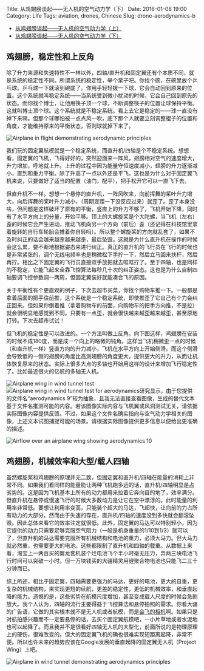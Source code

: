 Title: 从鸡翅膀谈起——无人机的空气动力学（下）
Date: 2016-01-08 19:00
Category: Life
Tags: aviation, drones, Chinese
Slug: drone-aerodynamics-b

* [从鸡翅膀谈起——无人机的空气动力学（上）](/drone-aerodynamics-a.html)
* [从鸡翅膀谈起——无人机的空气动力学（下）](/drone-aerodynamics-b.html)

## 鸡翅膀，稳定性和上反角

除了升力来源和失速特性不一样以外，四轴/直升机和固定翼还有个本质不同，就是系统的稳定性不同。所谓系统的稳定性，举个栗子吧。你找个碗，在碗里放个乒乓球。乒乓球一下就滚到碗底了。你用手轻轻拨一下球，它会自动回到原来的位置。这个系统就叫稳定系统——当系统受到微小扰动的时候，它会自己回到原先的状态。而你找个博士，让他用筷子顶一个球，不断调整筷子的位置让球保持平衡。这就叫博士顶个球。这个系统就是不稳定系统。看上去它是稳定的——球一直没有掉下来嘛。但那个球哪怕被一点点风一吹，底下那个人就要立刻调整棍子的位置和角度，才能维持原来的平衡状态，否则球就掉下来了。

![Airplane in flight demonstrating aerodynamic principles](/images/aerodynamics_7.png)

我们玩的固定翼航模就是一个稳定系统，而直升机/四轴是个不稳定系统。想想看，固定翼的飞机，飞得好好的，突然迎面来一阵风，翅膀相对空气的速度增大，升力增加，呼地就上升。上升的过程中因为能量守恒速度减小，翅膀的升力逐渐减小，直到和重力平衡。除了升高了一点以外还是平飞。这也是为什么对于固定翼飞机来说，只要做好了适当的配置（油门，配平），把手松开它可以一直飞下去。

但直升机不一样。想想一个悬停的直升机，一阵风吹来，向前挥舞的桨叶升力增大，向后挥舞的桨叶升力减小，（周期变距一下没反应过来）就歪了。歪了本身没啥，但问题是这样破坏了原有的平衡，竖直上的升力不够了，飞机开始下降，同时有了水平方向上的分量，开始平移。顶上的大螺旋桨是个大陀螺，当飞机（左右）歪的时候它会产生进动，推动飞机向另一个方向（前后）歪（还记得在科技馆里拿着旋转的自行车轮胎会推着你自转吗）。所以整个螺旋桨的方向就乱套了，如果不及时纠正的话会越来越歪越来越歪，最后坠毁。这就是为什么直升机在操作的时候会这么累，要不断地根据姿态来进行纠正。真正的直升机的飞行员在飞行的时候也是非常紧张的，调个无线电频率也是稍微松下手拧一下，然后立马回来扶杆，然后再拧。相比之下固定翼的飞行员直接双手放把就去哐哐拧了。至于四轴，也是同样的不稳定，它能飞起来全靠飞控算法每秒几十次的纠正姿态。这也是为什么自制四轴要调飞控参数调一两周，但固定翼装好就能凑合飞的原因。

关于平衡性有个更直观的例子，下次去超市买菜，你找个购物车推一下。一般都是拿着后面的把手往前推，这个系统是一个稳定系统，即使推歪了它自己有个力会纠正回来。但如果你倒着推（拿着购物车的前面，向购物车的把手方向推，不是拉）就会很明显地感觉到不同。只要有一点歪，就会很快越来越歪越来越歪，甚至原地打转。下次去超市试试！

但飞机的稳定性是可以改进的。一个方法叫做上反角。向下图这样，鸡翅膀在安装的时候不成180度，而是成一个向上的略微的钝角。这样当飞机稍微歪一点的时候（和直升机一样）竖直方向的升力减小，飞机在水平方向上开始侧滑。而这个侧滑会导致低的一侧的翅膀的角度比高测翅膀的角度更大，提供更大的升力，从而让机体恢复原来的状态。实际上很多大点的多轴也开始用这样的设计来增加飞行稳定性了。比如最近很火的亿航的多轴无人机。

![Airplane wing in wind tunnel test](/images/aerodynamics_8.png)
![Airplane wing in wind tunnel test for aerodynamics研究显示，由于您提供的文件名“aerodynamics 9”较为抽象，且我无法直接查看图像，生成的替代文本基于文件名推测可能的内容。若该图像实际内容与飞机翼或风洞测试无关，请依据实际图像内容提供反馈。不过，如果这个文件名确实指向与空气动力学相关的图像，上述文本试图捕捉可能的场景。请根据实际图像提供更多信息以便给出更准确的描述。](/images/aerodynamics_9.png)

![Airflow over an airplane wing showing aerodynamics 10](/images/aerodynamics_10.png)
 
## 鸡翅膀，机械效率和大型/载人四轴

虽然螺旋桨和鸡翅膀的原理并无二致，但固定翼和直升机/四轴在能量的消耗上非常不同。如果我们看同样的能量能让两种飞机跑多远的话，直升机/四轴明显是占劣势的。这是因为飞机基本上所有的动力都用来拉着它奔向目的地了，效率满分。但直升机在悬停或慢速飞行的时候大多数动力是让它在空中漂浮的。此时能量的利用率非常低。要想让利用率变高，只能装个超大的马达，飞超快，让向前的力占所有动力的大部分。然而由于失速的存在，直升机/四轴的速度没到多快就会翻滚坠毁。因此总体来看它的效率注定就很低。此外，固定翼的马达可以特别轻小，因为它提供的动力只需要足够克服空气阻力（一般是机身重量的1/10到1/3）就可以了，但直升机的马达需要克服所有机械结构和电池的重力，必须大马力。但大马力就必然重，也需要更大的电池。这些都限制了直升机和四轴的载重。从数据上来看，淘宝上一两百买的翼龙套机装个烂电池飞个半小时毫无压力，弄两三块电池飞行时间可以突破一小时。但一万块钱买的大疆精灵用锂聚合物电池也只能飞二三十分钟而已。

综上所述，相比于固定翼，四轴需要更强力的马达，更好的电池，更大的自重，更复杂的机械结构，来实现更短的续航，更差的稳定性，更低的机械效率，和垂直起降的能力。遗憾的是，这些劣势在航模尺度增加，甚至变成载人尺度的时候会急剧放大。我个人认为，四轴的流行主要得益于飞控算法和悬停拍照的需求。你看大疆的广告语，它做的其实根本就不是无人机或者航模，而是[会飞的相机](/zwo-on-drone.html)啊。如果只是对航拍感兴趣而不一定要悬停的话，去买个固定翼航模吧，一小片草地或者水泥地也可以起降了。而且我并不是很看好四轴无人机的大型化，前面所说的是物理原理上的硬伤，很难改变的。但大的固定翼飞机的确也很难实现短距离起降，非常不便。所以也许未来的趋势应该在Google发展的垂直起降的固定翼无人机（Project Wing）上吧。

![Airplane in wind tunnel demonstrating aerodynamics principles](/images/aerodynamics_11.png)